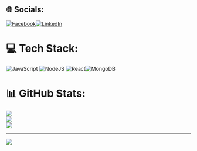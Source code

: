 
## 🌐 Socials:
[![Facebook](https://img.shields.io/badge/Facebook-%231877F2.svg?logo=Facebook&logoColor=white)](https://www.facebook.com/abishek.alae)[![LinkedIn](https://img.shields.io/badge/LinkedIn-%230077B5.svg?logo=linkedin&logoColor=white)](https://www.linkedin.com/in/abhi-shek-45663a198/) 

# 💻 Tech Stack:
![JavaScript](https://img.shields.io/badge/javascript-%23323330.svg?style=for-the-badge&logo=javascript&logoColor=%23F7DF1E)  ![NodeJS](https://img.shields.io/badge/node.js-6DA55F?style=for-the-badge&logo=node.js&logoColor=white) ![React](https://img.shields.io/badge/react-%2320232a.svg?style=for-the-badge&logo=react&logoColor=%2361DAFB)![MongoDB](https://img.shields.io/badge/MongoDB-%234ea94b.svg?style=for-the-badge&logo=mongodb&logoColor=white) 
# 📊 GitHub Stats:
![](https://github-readme-stats.vercel.app/api?username=sesmaniraj&theme=dark&hide_border=false&include_all_commits=false&count_private=false)<br/>
![](https://github-readme-streak-stats.herokuapp.com/?user=sesmaniraj&theme=dark&hide_border=false)<br/>
![](https://github-readme-stats.vercel.app/api/top-langs/?username=sesmaniraj&theme=dark&hide_border=false&include_all_commits=false&count_private=false&layout=compact)

---
[![](https://visitcount.itsvg.in/api?id=sesmaniraj&icon=0&color=0)](https://visitcount.itsvg.in)

<!-- Proudly created with GPRM ( https://gprm.itsvg.in ) -->
